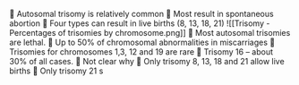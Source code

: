   Autosomal trisomy is relatively common  Most result in spontaneous abortion  Four types can result in live births (8, 13, 18, 21)
![[Trisomy - Percentages of trisomies by chromosome.png]]
 Most autosomal trisomies are lethal.  Up to 50% of chromosomal abnormalities in miscarriages  Trisomies for chromosomes 1,3, 12 and 19 are rare  Trisomy 16 – about 30% of all cases.  Not clear why  Only trisomy 8, 13, 18 and 21 allow live births  Only trisomy 21 s